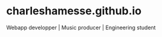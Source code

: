 charleshamesse.github.io
========================
Webapp developper | Music producer | Engineering student
